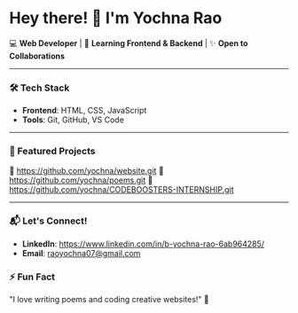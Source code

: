 # **Hey there!** 👋 I'm **Yochna Rao**  

💻 **Web Developer** | 🌱 **Learning Frontend & Backend** | ✨ **Open to Collaborations**  

---

### **🛠️ Tech Stack**  
- **Frontend**: HTML, CSS, JavaScript  
- **Tools**: Git, GitHub, VS Code  
---

### **📂 Featured Projects**  
🔹 https://github.com/yochna/website.git
🔹 https://github.com/yochna/poems.git
🔹 https://github.com/yochna/CODEBOOSTERS-INTERNSHIP.git

---


### **📬 Let's Connect!**  
- **LinkedIn**: https://www.linkedin.com/in/b-yochna-rao-6ab964285/
- **Email**: raoyochna07@gmail.com



### **⚡ Fun Fact**  
"I love writing poems and coding creative websites!" 🎨  
